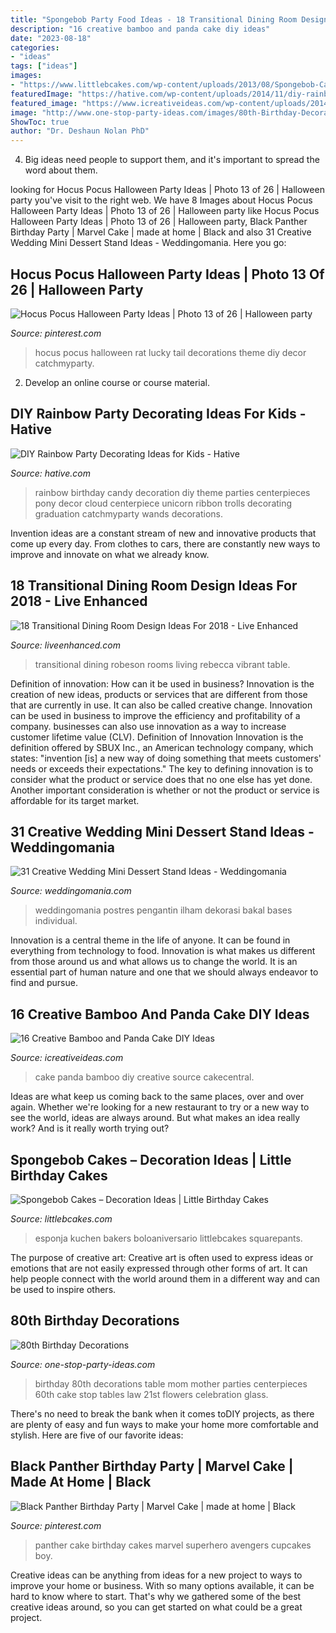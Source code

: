 ```yaml
---
title: "Spongebob Party Food Ideas - 18 Transitional Dining Room Design Ideas For 2018"
description: "16 creative bamboo and panda cake diy ideas"
date: "2023-08-18"
categories:
- "ideas"
tags: ["ideas"]
images:
- "https://www.littlebcakes.com/wp-content/uploads/2013/08/Spongebob-Cakes.jpg"
featuredImage: "https://hative.com/wp-content/uploads/2014/11/diy-rainbow-party-decorating-ideas/4-candy-decoration.jpg"
featured_image: "https://www.icreativeideas.com/wp-content/uploads/2014/06/panda-cake-11.jpeg"
image: "http://www.one-stop-party-ideas.com/images/80th-Birthday-Decorations-Tables.jpg"
ShowToc: true
author: "Dr. Deshaun Nolan PhD"
---
```



4. Big ideas need people to support them, and it's important to spread the word about them.

	

		
looking for Hocus Pocus Halloween Party Ideas | Photo 13 of 26 | Halloween party you've visit to the right web. We have 8 Images about Hocus Pocus Halloween Party Ideas | Photo 13 of 26 | Halloween party like Hocus Pocus Halloween Party Ideas | Photo 13 of 26 | Halloween party, Black Panther Birthday Party | Marvel Cake | made at home | Black and also 31 Creative Wedding Mini Dessert Stand Ideas - Weddingomania. Here you go:
		
    
## Hocus Pocus Halloween Party Ideas | Photo 13 Of 26 | Halloween Party

<img loading=lazy src="https://i.pinimg.com/736x/c7/64/3b/c7643b5e2c3bf38f490fe34ecef19a7f.jpg" onerror="this.onerror=null;this.src='https://tse3.mm.bing.net/th?id=OIP.pLyjXDLkP-cxjqDZDlG0QwHaLJ&amp;pid=15.1';" alt="Hocus Pocus Halloween Party Ideas | Photo 13 of 26 | Halloween party">

_Source: pinterest.com_

>hocus pocus halloween rat lucky tail decorations theme diy decor catchmyparty. 

	

2. Develop an online course or course material.

    
## DIY Rainbow Party Decorating Ideas For Kids - Hative

<img loading=lazy src="https://hative.com/wp-content/uploads/2014/11/diy-rainbow-party-decorating-ideas/4-candy-decoration.jpg" onerror="this.onerror=null;this.src='https://tse2.mm.bing.net/th?id=OIP.GfTxgQhCKywEmuWykiSTCAHaLG&amp;pid=15.1';" alt="DIY Rainbow Party Decorating Ideas for Kids - Hative">

_Source: hative.com_

>rainbow birthday candy decoration diy theme parties centerpieces pony decor cloud centerpiece unicorn ribbon trolls decorating graduation catchmyparty wands decorations. 

	

Invention ideas are a constant stream of new and innovative products that come up every day. From clothes to cars, there are constantly new ways to improve and innovate on what we already know. 

    
## 18 Transitional Dining Room Design Ideas For 2018 - Live Enhanced

<img loading=lazy src="http://www.liveenhanced.com/wp-content/uploads/2018/03/Transitional-Dining-Room-Design-Ideas-10.jpg" onerror="this.onerror=null;this.src='https://tse2.mm.bing.net/th?id=OIP.dfX8toIHqVh3EcVb1tF3kAHaE7&amp;pid=15.1';" alt="18 Transitional Dining Room Design Ideas For 2018 - Live Enhanced">

_Source: liveenhanced.com_

>transitional dining robeson rooms living rebecca vibrant table. 

	

Definition of innovation: How can it be used in business?
Innovation is the creation of new ideas, products or services that are different from those that are currently in use. It can also be called creative change. Innovation can be used in business to improve the efficiency and profitability of a company. businesses can also use innovation as a way to increase customer lifetime value (CLV). Definition of Innovation
Innovation is the definition offered by SBUX Inc., an American technology company, which states: "invention [is] a new way of doing something that meets customers' needs or exceeds their expectations." The key to defining innovation is to consider what the product or service does that no one else has yet done. Another important consideration is whether or not the product or service is affordable for its target market.

    
## 31 Creative Wedding Mini Dessert Stand Ideas - Weddingomania

<img loading=lazy src="https://i.weddingomania.com/31-Wedding-Mini-Dessert-Stand-Ideas14.jpg" onerror="this.onerror=null;this.src='https://tse2.mm.bing.net/th?id=OIP.TMqV2tyUOBNrMsCCDdM0zAAAAA&amp;pid=15.1';" alt="31 Creative Wedding Mini Dessert Stand Ideas - Weddingomania">

_Source: weddingomania.com_

>weddingomania postres pengantin ilham dekorasi bakal bases individual. 

	

Innovation is a central theme in the life of anyone. It can be found in everything from technology to food. Innovation is what makes us different from those around us and what allows us to change the world. It is an essential part of human nature and one that we should always endeavor to find and pursue.

    
## 16 Creative Bamboo And Panda Cake DIY Ideas

<img loading=lazy src="https://www.icreativeideas.com/wp-content/uploads/2014/06/panda-cake-11.jpeg" onerror="this.onerror=null;this.src='https://tse1.mm.bing.net/th?id=OIP.jY2C40gLEk-mCM4AvcmdbAHaJ7&amp;pid=15.1';" alt="16 Creative Bamboo and Panda Cake DIY Ideas">

_Source: icreativeideas.com_

>cake panda bamboo diy creative source cakecentral. 

	

Ideas are what keep us coming back to the same places, over and over again. Whether we're looking for a new restaurant to try or a new way to see the world, ideas are always around. But what makes an idea really work? And is it really worth trying out?

    
## Spongebob Cakes – Decoration Ideas | Little Birthday Cakes

<img loading=lazy src="https://www.littlebcakes.com/wp-content/uploads/2013/08/Spongebob-Cakes.jpg" onerror="this.onerror=null;this.src='https://tse3.mm.bing.net/th?id=OIP.9Z6QYybYzknQwgf_HMOPBAHaLr&amp;pid=15.1';" alt="Spongebob Cakes – Decoration Ideas | Little Birthday Cakes">

_Source: littlebcakes.com_

>esponja kuchen bakers boloaniversario littlebcakes squarepants. 

	

The purpose of creative art:
Creative art is often used to express ideas or emotions that are not easily expressed through other forms of art. It can help people connect with the world around them in a different way and can be used to inspire others.

    
## 80th Birthday Decorations

<img loading=lazy src="http://www.one-stop-party-ideas.com/images/80th-Birthday-Decorations-Tables.jpg" onerror="this.onerror=null;this.src='https://tse1.mm.bing.net/th?id=OIP.Y4pHWFNMbZWWDidlMJauiwHaJ6&amp;pid=15.1';" alt="80th Birthday Decorations">

_Source: one-stop-party-ideas.com_

>birthday 80th decorations table mom mother parties centerpieces 60th cake stop tables law 21st flowers celebration glass. 

	

There's no need to break the bank when it comes toDIY projects, as there are plenty of easy and fun ways to make your home more comfortable and stylish. Here are five of our favorite ideas: 

    
## Black Panther Birthday Party | Marvel Cake | Made At Home | Black

<img loading=lazy src="https://i.pinimg.com/736x/98/81/54/988154c566d10bfd96536215f2cd45c9.jpg" onerror="this.onerror=null;this.src='https://tse4.mm.bing.net/th?id=OIP.ziq6lsVB7XV4WI2OMF-UTwHaJ4&amp;pid=15.1';" alt="Black Panther Birthday Party | Marvel Cake | made at home | Black">

_Source: pinterest.com_

>panther cake birthday cakes marvel superhero avengers cupcakes boy. 

	

Creative ideas can be anything from ideas for a new project to ways to improve your home or business. With so many options available, it can be hard to know where to start. That's why we gathered some of the best creative ideas around, so you can get started on what could be a great project.

